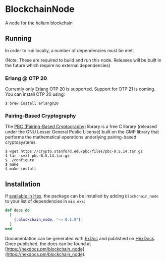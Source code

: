 # BlockchainNode

A node for the helium blockchain

## Running

In order to run locally, a number of dependencies must be met.

(Note: These are required to build and run this node. Releases will be built in the future which require no external dependencies)

### Erlang @ OTP 20
Currently only Erlang OTP 20 is supported. Support for OTP 21 is coming. You can install OTP 20 using:

```
$ brew install erlang@20
```

### Pairing-Based Cryptography
The [PBC (Pairing-Based Cryptography)](https://crypto.stanford.edu/pbc/) library is a free C library (released under the GNU Lesser General Public License) built on the GMP library that performs the mathematical operations underlying pairing-based cryptosystems.

```
$ wget https://crypto.stanford.edu/pbc/files/pbc-0.5.14.tar.gz
$ tar -xvzf pbc-0.5.14.tar.gz
$ ./configure
$ make
$ make install
```

## Installation

If [available in Hex](https://hex.pm/docs/publish), the package can be installed
by adding `blockchain_node` to your list of dependencies in `mix.exs`:

```elixir
def deps do
  [
    {:blockchain_node, "~> 0.1.0"}
  ]
end
```

Documentation can be generated with [ExDoc](https://github.com/elixir-lang/ex_doc)
and published on [HexDocs](https://hexdocs.pm). Once published, the docs can
be found at [https://hexdocs.pm/blockchain_node](https://hexdocs.pm/blockchain_node).

